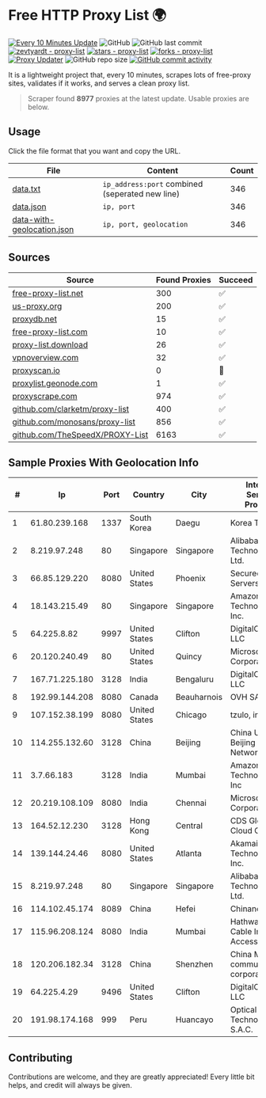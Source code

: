 
# Free HTTP Proxy List 🌍

[![Every 10 Minutes Update](https://github.com/mertguvencli/http-proxy-list/actions/workflows/main.yml/badge.svg?branch=main)](https://github.com/mertguvencli/http-proxy-list/actions/workflows/main.yml)
![GitHub](https://img.shields.io/github/license/mertguvencli/http-proxy-list)
![GitHub last commit](https://img.shields.io/github/last-commit/mertguvencli/http-proxy-list)
[![zevtyardt - proxy-list](https://img.shields.io/static/v1?label=zevtyardt&message=proxy-list&color=blue&logo=github)](https://github.com/zevtyardt/proxy-list "Go to GitHub repo")
[![stars - proxy-list](https://img.shields.io/github/stars/zevtyardt/proxy-list?style=social)](https://github.com/zevtyardt/proxy-list)
[![forks - proxy-list](https://img.shields.io/github/forks/zevtyardt/proxy-list?style=social)](https://github.com/zevtyardt/proxy-list)
[![Proxy Updater](https://github.com/zevtyardt/proxy-list/workflows/Proxy%20Updater/badge.svg)](https://github.com/zevtyardt/proxy-list/actions?query=workflow:"Proxy+Updater")
![GitHub repo size](https://img.shields.io/github/repo-size/zevtyardt/proxy-list)
[![GitHub commit activity](https://img.shields.io/github/commit-activity/m/zevtyardt/proxy-list?logo=commits)](https://github.com/zevtyardt/proxy-list/commits/main)

It is a lightweight project that, every 10 minutes, scrapes lots of free-proxy sites, validates if it works, and serves a clean proxy list.

> Scraper found **8977** proxies at the latest update. Usable proxies are below.

## Usage

Click the file format that you want and copy the URL.

|File|Content|Count|
|----|-------|-----|
|[data.txt](https://raw.githubusercontent.com/mertguvencli/http-proxy-list/main/proxy-list/data.txt)|`ip_address:port` combined (seperated new line)|346|
|[data.json](https://raw.githubusercontent.com/mertguvencli/http-proxy-list/main/proxy-list/data.json)|`ip, port`|346|
|[data-with-geolocation.json](https://raw.githubusercontent.com/mertguvencli/http-proxy-list/main/proxy-list/data-with-geolocation.json)|`ip, port, geolocation`|346|

## Sources

|Source|Found Proxies|Succeed|
|------|-------------|-------|
|[free-proxy-list.net](https://free-proxy-list.net)|300|✅|
|[us-proxy.org](https://www.us-proxy.org)|200|✅|
|[proxydb.net](http://proxydb.net)|15|✅|
|[free-proxy-list.com](https://free-proxy-list.com/?page=&port=&type%5B%5D=http&type%5B%5D=https&up_time=0&search=Search)|10|✅|
|[proxy-list.download](https://www.proxy-list.download/HTTP)|26|✅|
|[vpnoverview.com](https://vpnoverview.com/privacy/anonymous-browsing/free-proxy-servers)|32|✅|
|[proxyscan.io](https://www.proxyscan.io)|0|🚫|
|[proxylist.geonode.com](https://proxylist.geonode.com/api/proxy-list?limit=300&page=1&sort_by=lastChecked&sort_type=desc&protocols=http,https)|1|✅|
|[proxyscrape.com](https://api.proxyscrape.com/v2/?request=displayproxies&protocol=http&timeout=10000&country=all&ssl=all&anonymity=all)|974|✅|
|[github.com/clarketm/proxy-list](https://raw.githubusercontent.com/clarketm/proxy-list/master/proxy-list-raw.txt)|400|✅|
|[github.com/monosans/proxy-list](https://raw.githubusercontent.com/monosans/proxy-list/main/proxies/http.txt)|856|✅|
|[github.com/TheSpeedX/PROXY-List](https://raw.githubusercontent.com/TheSpeedX/PROXY-List/master/http.txt)|6163|✅|


## Sample Proxies With Geolocation Info

|#|Ip|Port|Country|City|Internet Service Provider|
|-|--|----|-------|----|-------------------------|
|1|61.80.239.168|1337|South Korea|Daegu|Korea Telecom|
|2|8.219.97.248|80|Singapore|Singapore|Alibaba (US) Technology Co., Ltd.|
|3|66.85.129.220|8080|United States|Phoenix|Secured Servers LLC|
|4|18.143.215.49|80|Singapore|Singapore|Amazon Technologies Inc.|
|5|64.225.8.82|9997|United States|Clifton|DigitalOcean, LLC|
|6|20.120.240.49|80|United States|Quincy|Microsoft Corporation|
|7|167.71.225.180|3128|India|Bengaluru|DigitalOcean, LLC|
|8|192.99.144.208|8080|Canada|Beauharnois|OVH SAS|
|9|107.152.38.199|8080|United States|Chicago|tzulo, inc.|
|10|114.255.132.60|3128|China|Beijing|China Unicom Beijing Province Network|
|11|3.7.66.183|3128|India|Mumbai|Amazon Technologies Inc|
|12|20.219.108.109|8080|India|Chennai|Microsoft Corporation|
|13|164.52.12.230|3128|Hong Kong|Central|CDS Global Cloud Co.|
|14|139.144.24.46|8080|United States|Atlanta|Akamai Technologies, Inc.|
|15|8.219.97.248|80|Singapore|Singapore|Alibaba (US) Technology Co., Ltd.|
|16|114.102.45.174|8089|China|Hefei|Chinanet|
|17|115.96.208.124|8080|India|Mumbai|Hathway IP over Cable Internet Access|
|18|120.206.182.34|3128|China|Shenzhen|China Mobile communications corporation|
|19|64.225.4.29|9496|United States|Clifton|DigitalOcean, LLC|
|20|191.98.174.168|999|Peru|Huancayo|Optical Technologies S.A.C.|



## Contributing

Contributions are welcome, and they are greatly appreciated! Every
little bit helps, and credit will always be given.

